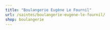 ```yaml
---
title: "Boulangerie Eugène Le Fournil"
url: /saintes/boulangerie-eugene-le-fournil/
shop: boulangerie
---
```

